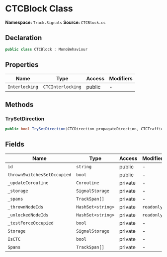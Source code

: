 # CTCBlock Class

**Namespace:** `Track.Signals`
**Source:** `CTCBlock.cs`

## Declaration

```csharp
public class CTCBlock : MonoBehaviour
```

## Properties

| Name | Type | Access | Modifiers |
|------|------|--------|-----------|
| `Interlocking` | `CTCInterlocking` | public | - |

## Methods

### TrySetDirection

```csharp
public bool TrySetDirection(CTCDirection propagateDirection, CTCTrafficFilter newTrafficFilter, bool dryRun = false)
```

## Fields

| Name | Type | Access | Modifiers |
|------|------|--------|-----------|
| `id` | `string` | public | - |
| `thrownSwitchesSetOccupied` | `bool` | public | - |
| `_updateCoroutine` | `Coroutine` | private | - |
| `_storage` | `SignalStorage` | private | - |
| `_spans` | `TrackSpan[]` | private | - |
| `_thrownNodeIds` | `HashSet<string>` | private | `readonly` |
| `_unlockedNodeIds` | `HashSet<string>` | private | `readonly` |
| `_testForceOccupied` | `bool` | private | - |
| `Storage` | `SignalStorage` | private | - |
| `IsCTC` | `bool` | private | - |
| `Spans` | `TrackSpan[]` | private | - |

